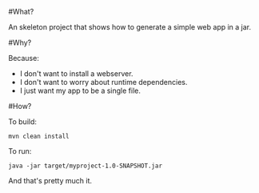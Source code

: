 #What?

An skeleton project that shows how to generate a simple web app in a jar.

#Why?

Because:

* I don't want to install a webserver.
* I don't want to worry about runtime dependencies.
* I just want my app to be a single file.

#How?

To build: 

`mvn clean install`

To run: 

`java -jar target/myproject-1.0-SNAPSHOT.jar`

And that's pretty much it.
